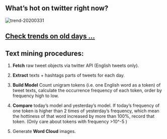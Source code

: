 ## What’s hot on twitter right now?

![trend-20200331][wordcloud]

[wordcloud]: https://raw.githubusercontent.com/xdqc/tweet-trend-everyday/master/word-cloud/trend-20200331.png?token=AF5V4P7ADR6KQBZ4CEDTNIK6AXRMU "trend-20200331"

## [Check trends on old days ...](https://github.com/xdqc/tweet-trend-everyday/tree/master/word-cloud)

## Text mining procedures:

1. **Fetch** raw tweet objects via twitter API (English tweets only).

2. **Extract** texts + hashtags parts of tweets for each day.

3. **Build Model** Count unigram tokens (i.e. one English word as a token) of tweet texts, calculate the occurrence frequency of each token, order by frequency high to low.

4. **Compare** today’s model and yesterday’s model. If today’s frequency of one token is higher than 2 times of yesterday’s frequency, which mean the hottiness of that word increased by more than 100%, record that token. (Only care about tokens with frequency >10^-5 )

5. Generate **Word Cloud** images.
